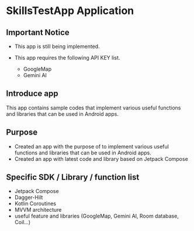 # SkillsTestApp Application
## Important Notice
- This app is still being implemented.
- This app requires the following API KEY list.

  - GoogleMap
  - Gemini AI

## Introduce app
This app contains sample codes that implement various useful functions and libraries that can be used in Android apps.

## Purpose
- Created an app with the purpose of to implement various useful functions and libraries that can be used in Android apps.
- Created an app with latest code and library based on Jetpack Compose 

## Specific SDK / Library / function list
- Jetpack Compose
- Dagger-Hilt
- Kotlin Coroutines
- MVVM architecture
- useful feature and libraries (GoogleMap, Gemini AI, Room database, Coil...)
